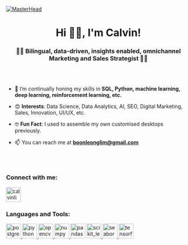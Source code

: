 [![MasterHead](https://drive.google.com/uc?export=view&id=19G59NhA9X-TD9GrNr1Tyadf61RZKJUMe)](https://www.linkedin.com/in/calvinlim/)

<h1 align="center">Hi 👋🏻, I'm Calvin!</h1>
<h3 align="center">🦄🦄 Bilingual, data-driven, insights enabled, omnichannel Marketing and Sales Strategist 🦄🦄</h3>
<br>
<br>

- 🌱 I’m continually honing my skills in **SQL, Python, machine learning, deep learning, reinforcement learning, etc.**

- 😍 **Interests**: Data Science, Data Analytics, AI, SEO, Digital Marketing, Sales, Innovation, UI/UX, etc.

- 🤓 **Fun Fact**: I used to assemble my own customised desktops previously.

- 📫 You can reach me at **boonleonglim@gmail.com**

<br>
<br>
<h3 align="left">Connect with me:</h3>
<p align="left">
<a href="https://linkedin.com/in/calvinlim" target="blank"><img align="center" src="https://brand.linkedin.com/content/dam/me/brand/en-us/brand-home/logos/In-Blue-Logo.png.original.png" alt="calvinlim" height="40" width="40" /></a>
</p>

<h3 align="left">Languages and Tools:</h3>
<p align="left"> <a href="https://www.postgresql.org" target="_blank" rel="noreferrer"> <img src="https://www.postgresql.org/media/img/about/press/elephant.png" alt="postgresql" width="40" height="40"/> </a> <a href="https://www.python.org" target="_blank" rel="noreferrer"> <img src="https://s3.dualstack.us-east-2.amazonaws.com/pythondotorg-assets/media/psf/trademarks-faq/python-logo.png" alt="python" width="40" height="40"/> </a> <a href="https://opencv.org/" target="_blank" rel="noreferrer"> <img src="https://opencv.org/wp-content/uploads/2020/07/OpenCV_logo_no_text-1.svg" alt="opencv" width="40" height="40"/> </a> <a href="https://pandas.pydata.org/" target="_blank" rel="noreferrer"> <img src="https://numpy.org/images/logo.svg" alt="numpy" width="40" height="40"/> </a> <img src="https://pandas.pydata.org/static/img/pandas_mark.svg" alt="pandas" width="40" height="40"/> </a> <a href="https://scikit-learn.org/" target="_blank" rel="noreferrer"> <img src="https://thomasjpfan.github.io/sklearn-repo-status/assets/logo.svg" alt="scikit_learn" width="40" height="40"/> </a> <a href="https://seaborn.pydata.org/" target="_blank" rel="noreferrer"> <img src="https://seaborn.pydata.org/_images/logo-mark-lightbg.svg" alt="seaborn" width="40" height="40"/> </a> <a href="https://www.tensorflow.org" target="_blank" rel="noreferrer"> <img src="https://miro.medium.com/max/1000/1*eJWbxmatlWJCNuhJqXB_dw.png" alt="tensorflow" width="40" height="40"/> </a> </p>
